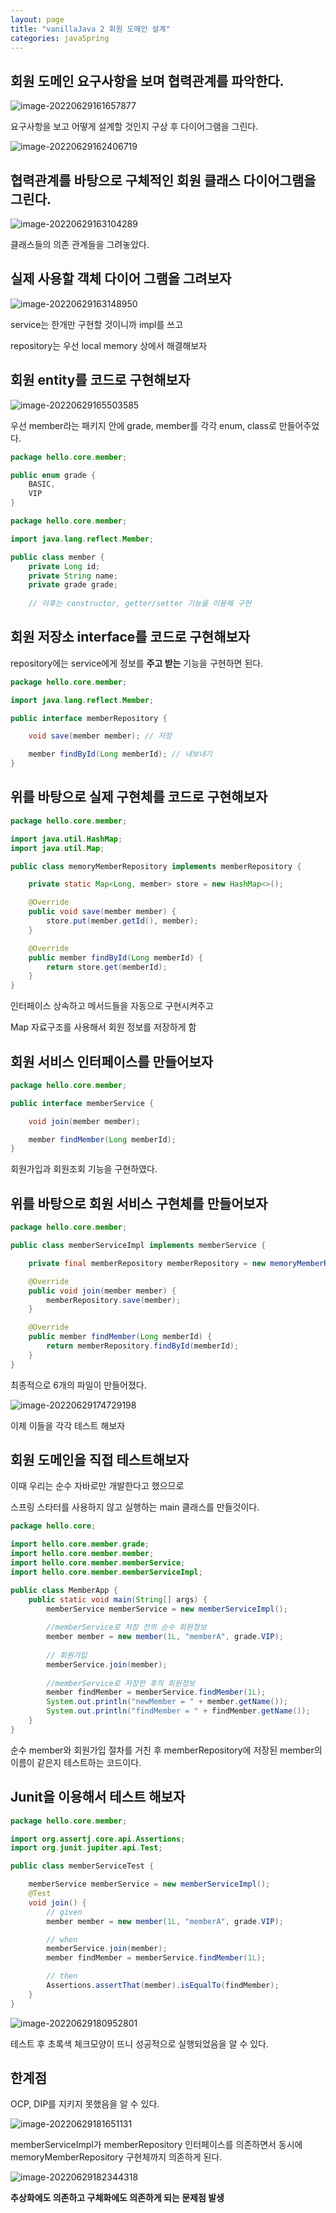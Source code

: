 ```yaml
---
layout: page
title: "vanillaJava 2 회원 도메인 설계"
categories: javaSpring
---
```


## 회원 도메인 요구사항을 보며 협력관계를 파악한다.

![image-20220629161657877](./images/2022-06-29-javaSpring_%EC%98%88%EC%A0%9C%EB%A7%8C%EB%93%A4%EA%B8%B02_%ED%9A%8C%EC%9B%90%EB%8F%84%EB%A9%94%EC%9D%B8%EC%84%A4%EA%B3%84%EB%B0%8F%EA%B0%9C%EB%B0%9C%EB%B0%8F%ED%85%8C%EC%8A%A4%ED%8A%B8/image-20220629161657877.png)

요구사항을 보고 어떻게 설계할 것인지 구상 후 다이어그램을 그린다.

![image-20220629162406719](./images/2022-06-29-javaSpring_%EC%98%88%EC%A0%9C%EB%A7%8C%EB%93%A4%EA%B8%B02_%ED%9A%8C%EC%9B%90%EB%8F%84%EB%A9%94%EC%9D%B8%EC%84%A4%EA%B3%84%EB%B0%8F%EA%B0%9C%EB%B0%9C%EB%B0%8F%ED%85%8C%EC%8A%A4%ED%8A%B8/image-20220629162406719.png)

## 협력관계를 바탕으로 구체적인 회원 클래스 다이어그램을 그린다.

![image-20220629163104289](./images/2022-06-29-javaSpring_%EC%98%88%EC%A0%9C%EB%A7%8C%EB%93%A4%EA%B8%B02_%ED%9A%8C%EC%9B%90%EB%8F%84%EB%A9%94%EC%9D%B8%EC%84%A4%EA%B3%84%EB%B0%8F%EA%B0%9C%EB%B0%9C%EB%B0%8F%ED%85%8C%EC%8A%A4%ED%8A%B8/image-20220629163104289.png)

클래스들의 의존 관계들을 그려놓았다.

## 실제 사용할 객체 다이어 그램을 그려보자

![image-20220629163148950](./images/2022-06-29-javaSpring_%EC%98%88%EC%A0%9C%EB%A7%8C%EB%93%A4%EA%B8%B02_%ED%9A%8C%EC%9B%90%EB%8F%84%EB%A9%94%EC%9D%B8%EC%84%A4%EA%B3%84%EB%B0%8F%EA%B0%9C%EB%B0%9C%EB%B0%8F%ED%85%8C%EC%8A%A4%ED%8A%B8/image-20220629163148950.png)

service는 한개만 구현할 것이니까 impl를 쓰고

repository는 우선 local memory 상에서 해결해보자

## 회원 entity를 코드로 구현해보자

![image-20220629165503585](./images/2022-06-29-javaSpring_%EC%98%88%EC%A0%9C%EB%A7%8C%EB%93%A4%EA%B8%B02_%ED%9A%8C%EC%9B%90%EB%8F%84%EB%A9%94%EC%9D%B8%EC%84%A4%EA%B3%84%EB%B0%8F%EA%B0%9C%EB%B0%9C%EB%B0%8F%ED%85%8C%EC%8A%A4%ED%8A%B8/image-20220629165503585.png)

우선 member라는 패키지 안에 grade, member를 각각 enum, class로 만들어주었다.

```java
package hello.core.member;

public enum grade {
    BASIC,
    VIP
}
```

```java
package hello.core.member;

import java.lang.reflect.Member;

public class member {
    private Long id;
    private String name;
    private grade grade;
    
   	// 이후는 constructor, getter/setter 기능을 이용해 구현
```

## 회원 저장소 interface를 코드로 구현해보자

repository에는 service에게 정보를 **주고 받는** 기능을 구현하면 된다.

```java
package hello.core.member;

import java.lang.reflect.Member;

public interface memberRepository {

    void save(member member); // 저장

    member findById(Long memberId); // 내보내기
}
```

## 위를 바탕으로 실제 구현체를 코드로 구현해보자

```java
package hello.core.member;

import java.util.HashMap;
import java.util.Map;

public class memoryMemberRepository implements memberRepository {

    private static Map<Long, member> store = new HashMap<>();

    @Override
    public void save(member member) {
        store.put(member.getId(), member);
    }

    @Override
    public member findById(Long memberId) {
        return store.get(memberId);
    }
}
```

인터페이스 상속하고 메서드들을 자동으로 구현시켜주고

Map 자료구조를 사용해서 회원 정보를 저장하게 함

## 회원 서비스 인터페이스를 만들어보자

```java
package hello.core.member;

public interface memberService {

    void join(member member);

    member findMember(Long memberId);
}
```

회원가입과 회원조회 기능을 구현하였다.

## 위를 바탕으로 회원 서비스 구현체를 만들어보자

```java
package hello.core.member;

public class memberServiceImpl implements memberService {

    private final memberRepository memberRepository = new memoryMemberRepository();

    @Override
    public void join(member member) {
        memberRepository.save(member);
    }

    @Override
    public member findMember(Long memberId) {
        return memberRepository.findById(memberId);
    }
}
```

최종적으로 6개의 파일이 만들어졌다.

![image-20220629174729198](../images/2022-06-29-javaSpring_%EC%98%88%EC%A0%9C%EB%A7%8C%EB%93%A4%EA%B8%B02_%ED%9A%8C%EC%9B%90%EB%8F%84%EB%A9%94%EC%9D%B8%EC%84%A4%EA%B3%84%EB%B0%8F%EA%B0%9C%EB%B0%9C%EB%B0%8F%ED%85%8C%EC%8A%A4%ED%8A%B8/image-20220629174729198.png)

이제 이들을 각각 테스트 해보자

## 회원 도메인을 직접 테스트해보자

이때 우리는 순수 자바로만 개발한다고 했으므로

스프링 스타터를 사용하지 않고 실행하는 main 클래스를 만들것이다.

```java
package hello.core;

import hello.core.member.grade;
import hello.core.member.member;
import hello.core.member.memberService;
import hello.core.member.memberServiceImpl;

public class MemberApp {
    public static void main(String[] args) {
        memberService memberService = new memberServiceImpl();
        
		//memberService로 저장 전의 순수 회원정보
        member member = new member(1L, "memberA", grade.VIP); 
        
        // 회원가입
        memberService.join(member);
        
		//memberService로 저장한 후의 회원정보
        member findMember = memberService.findMember(1L); 
        System.out.println("newMember = " + member.getName());
        System.out.println("findMember = " + findMember.getName());
    }
}
```

순수 member와 회원가입 절차를 거친 후 memberRepository에 저장된 member의 이름이 같은지 테스트하는 코드이다.

## Junit을 이용해서 테스트 해보자

```java
package hello.core.member;

import org.assertj.core.api.Assertions;
import org.junit.jupiter.api.Test;

public class memberServiceTest {

    memberService memberService = new memberServiceImpl();
    @Test
    void join() {
        // given
        member member = new member(1L, "memberA", grade.VIP);

        // when
        memberService.join(member);
        member findMember = memberService.findMember(1L);

        // then
        Assertions.assertThat(member).isEqualTo(findMember);
    }
}
```

![image-20220629180952801](./images/2022-06-29-javaSpring_%EC%98%88%EC%A0%9C%EB%A7%8C%EB%93%A4%EA%B8%B02_%ED%9A%8C%EC%9B%90%EB%8F%84%EB%A9%94%EC%9D%B8%EC%84%A4%EA%B3%84%EB%B0%8F%EA%B0%9C%EB%B0%9C%EB%B0%8F%ED%85%8C%EC%8A%A4%ED%8A%B8/image-20220629180952801.png)

테스트 후 초록색 체크모양이 뜨니 성공적으로 실행되었음을 알 수 있다.

## 한계점

OCP, DIP를 지키지 못했음을 알 수 있다.

![image-20220629181651131](./images/2022-06-29-javaSpring_%EC%98%88%EC%A0%9C%EB%A7%8C%EB%93%A4%EA%B8%B02_%ED%9A%8C%EC%9B%90%EB%8F%84%EB%A9%94%EC%9D%B8%EC%84%A4%EA%B3%84%EB%B0%8F%EA%B0%9C%EB%B0%9C%EB%B0%8F%ED%85%8C%EC%8A%A4%ED%8A%B8/image-20220629181651131.png)

memberServiceImpl가 memberRepository 인터페이스를 의존하면서 동시에 memoryMemberRepository 구현체까지 의존하게 된다.

![image-20220629182344318](./images/2022-06-29-javaSpring_%EC%98%88%EC%A0%9C%EB%A7%8C%EB%93%A4%EA%B8%B02_%ED%9A%8C%EC%9B%90%EB%8F%84%EB%A9%94%EC%9D%B8%EC%84%A4%EA%B3%84%EB%B0%8F%EA%B0%9C%EB%B0%9C%EB%B0%8F%ED%85%8C%EC%8A%A4%ED%8A%B8/image-20220629182344318.png)

**추상화에도 의존하고 구체화에도 의존하게 되는 문제점 발생**

